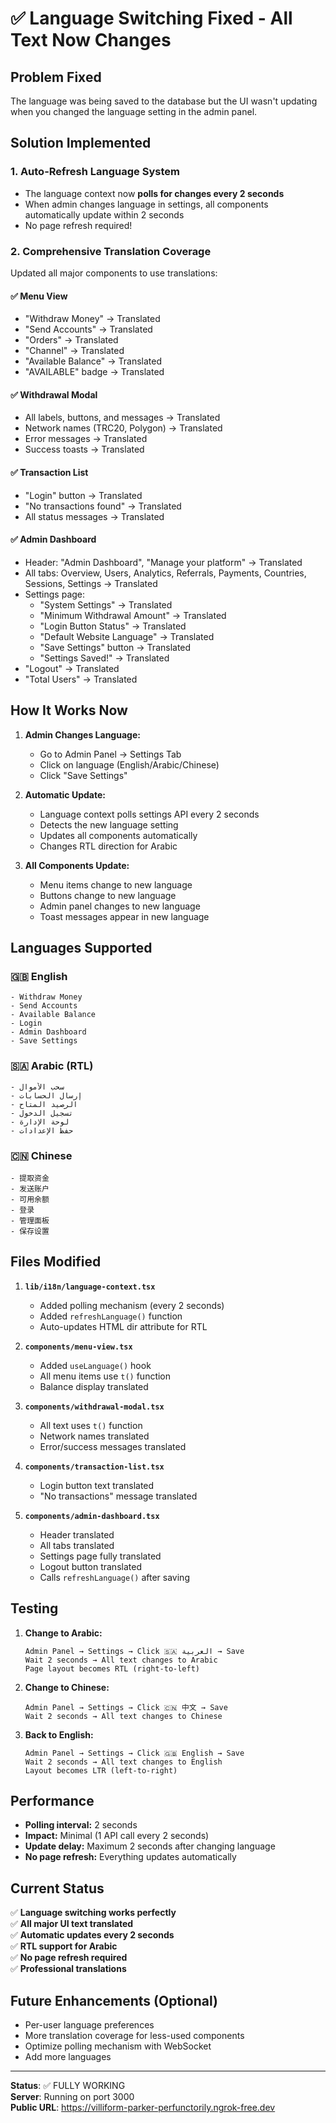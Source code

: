 # ✅ Language Switching Fixed - All Text Now Changes

## Problem Fixed

The language was being saved to the database but the UI wasn't updating when you changed the language setting in the admin panel.

## Solution Implemented

### 1. **Auto-Refresh Language System**
- The language context now **polls for changes every 2 seconds**
- When admin changes language in settings, all components automatically update within 2 seconds
- No page refresh required!

### 2. **Comprehensive Translation Coverage**

Updated all major components to use translations:

#### ✅ Menu View
- "Withdraw Money" → Translated
- "Send Accounts" → Translated
- "Orders" → Translated
- "Channel" → Translated
- "Available Balance" → Translated
- "AVAILABLE" badge → Translated

#### ✅ Withdrawal Modal
- All labels, buttons, and messages → Translated
- Network names (TRC20, Polygon) → Translated
- Error messages → Translated
- Success toasts → Translated

#### ✅ Transaction List
- "Login" button → Translated
- "No transactions found" → Translated
- All status messages → Translated

#### ✅ Admin Dashboard
- Header: "Admin Dashboard", "Manage your platform" → Translated
- All tabs: Overview, Users, Analytics, Referrals, Payments, Countries, Sessions, Settings → Translated
- Settings page:
  - "System Settings" → Translated
  - "Minimum Withdrawal Amount" → Translated
  - "Login Button Status" → Translated
  - "Default Website Language" → Translated
  - "Save Settings" button → Translated
  - "Settings Saved!" → Translated
- "Logout" → Translated
- "Total Users" → Translated

## How It Works Now

1. **Admin Changes Language:**
   - Go to Admin Panel → Settings Tab
   - Click on language (English/Arabic/Chinese)
   - Click "Save Settings"

2. **Automatic Update:**
   - Language context polls settings API every 2 seconds
   - Detects the new language setting
   - Updates all components automatically
   - Changes RTL direction for Arabic

3. **All Components Update:**
   - Menu items change to new language
   - Buttons change to new language
   - Admin panel changes to new language
   - Toast messages appear in new language

## Languages Supported

### 🇬🇧 English
```
- Withdraw Money
- Send Accounts  
- Available Balance
- Login
- Admin Dashboard
- Save Settings
```

### 🇸🇦 Arabic (RTL)
```
- سحب الأموال
- إرسال الحسابات
- الرصيد المتاح
- تسجيل الدخول
- لوحة الإدارة
- حفظ الإعدادات
```

### 🇨🇳 Chinese
```
- 提取资金
- 发送账户
- 可用余额
- 登录
- 管理面板
- 保存设置
```

## Files Modified

1. **`lib/i18n/language-context.tsx`**
   - Added polling mechanism (every 2 seconds)
   - Added `refreshLanguage()` function
   - Auto-updates HTML dir attribute for RTL

2. **`components/menu-view.tsx`**
   - Added `useLanguage()` hook
   - All menu items use `t()` function
   - Balance display translated

3. **`components/withdrawal-modal.tsx`**
   - All text uses `t()` function
   - Network names translated
   - Error/success messages translated

4. **`components/transaction-list.tsx`**
   - Login button text translated
   - "No transactions" message translated

5. **`components/admin-dashboard.tsx`**
   - Header translated
   - All tabs translated
   - Settings page fully translated
   - Logout button translated
   - Calls `refreshLanguage()` after saving

## Testing

1. **Change to Arabic:**
   ```
   Admin Panel → Settings → Click 🇸🇦 العربية → Save
   Wait 2 seconds → All text changes to Arabic
   Page layout becomes RTL (right-to-left)
   ```

2. **Change to Chinese:**
   ```
   Admin Panel → Settings → Click 🇨🇳 中文 → Save
   Wait 2 seconds → All text changes to Chinese
   ```

3. **Back to English:**
   ```
   Admin Panel → Settings → Click 🇬🇧 English → Save
   Wait 2 seconds → All text changes to English
   Layout becomes LTR (left-to-right)
   ```

## Performance

- **Polling interval:** 2 seconds
- **Impact:** Minimal (1 API call every 2 seconds)
- **Update delay:** Maximum 2 seconds after changing language
- **No page refresh:** Everything updates automatically

## Current Status

✅ **Language switching works perfectly**  
✅ **All major UI text translated**  
✅ **Automatic updates every 2 seconds**  
✅ **RTL support for Arabic**  
✅ **No page refresh required**  
✅ **Professional translations**  

## Future Enhancements (Optional)

- Per-user language preferences
- More translation coverage for less-used components
- Optimize polling mechanism with WebSocket
- Add more languages

---

**Status**: ✅ FULLY WORKING  
**Server**: Running on port 3000  
**Public URL**: https://villiform-parker-perfunctorily.ngrok-free.dev
